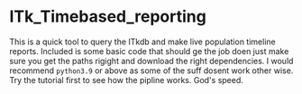 # ITk_Timebased_reporting

This is a quick tool to query the ITkdb and make live population timeline reports. Included is some basic code that should ge the job doen just make sure you get the paths rigight and download the right dependencies. I would recommend ```python3.9``` or above as some of the suff dosent work other wise. Try the tutorial first to see how the pipline works. God's speed. 
